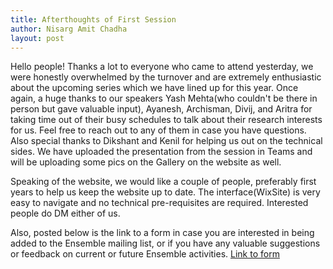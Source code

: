 ```yaml
---
title: Afterthoughts of First Session
author: Nisarg Amit Chadha
layout: post 
---
```


<!--more-->

Hello people!
Thanks a lot to everyone who came to attend yesterday, we were honestly overwhelmed by the turnover and are extremely enthusiastic about the upcoming series which we have lined up for this year. 
Once again, a huge thanks to our speakers Yash Mehta(who couldn't be there in person but gave valuable input), Ayanesh, Archisman, Divij, and Aritra for taking time out of their busy schedules to talk about their research interests for us. Feel free to reach out to any of them in case you have questions.
Also special thanks to Dikshant and Kenil for helping us out on the technical sides. We have uploaded the presentation from the session in Teams and will be uploading some pics on the Gallery on the website as well.
 
Speaking of the website, we would like a couple of people, preferably first years to help us keep the website up to date. The interface(WixSite) is very easy to navigate and no technical pre-requisites are required. Interested people do DM either of us.
 
Also, posted below is the link to a form in case you are interested in being added to the Ensemble mailing list, or if you have any valuable suggestions or feedback on current or future Ensemble activities.
[Link to form](https://forms.gle/tdW8vYLUdgNBaVcp8)